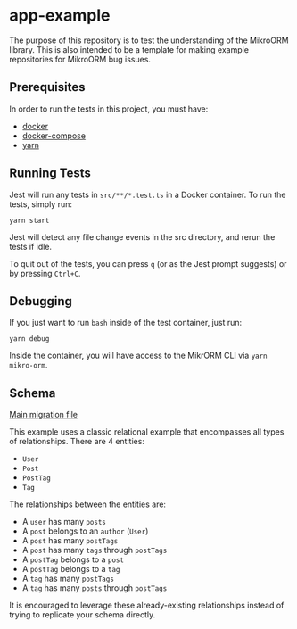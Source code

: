 # app-example

The purpose of this repository is to test the understanding of the MikroORM library. This is also intended
to be a template for making example repositories for MikroORM bug issues.

## Prerequisites

In order to run the tests in this project, you must have:

- [docker](https://docs.docker.com/get-docker/)
- [docker-compose](https://docs.docker.com/compose/install/)
- [yarn](https://classic.yarnpkg.com/en/docs/install/)

## Running Tests

Jest will run any tests in `src/**/*.test.ts` in a Docker container. To run the tests, simply run:

```
yarn start
```

Jest will detect any file change events in the src directory, and rerun the tests if idle.

To quit out of the tests, you can press `q` (or as the Jest prompt suggests) or by pressing `Ctrl+C`.

## Debugging

If you just want to run `bash` inside of the test container, just run:

```
yarn debug
```

Inside the container, you will have access to the MikrORM CLI via `yarn mikro-orm`.

## Schema

[Main migration file](src/migrations/Migration20210808014510.ts)

This example uses a classic relational example that encompasses all types of relationships. There are 4 entities:

- `User`
- `Post`
- `PostTag`
- `Tag`

The relationships between the entities are:

- A `user` has many `posts`
- A `post` belongs to an `author` (`User`)
- A `post` has many `postTags`
- A `post` has many `tags` through `postTags`
- A `postTag` belongs to a `post`
- A `postTag` belongs to a `tag`
- A `tag` has many `postTags`
- A `tag` has many `posts` through `postTags`

It is encouraged to leverage these already-existing relationships instead of trying to replicate your schema directly.
